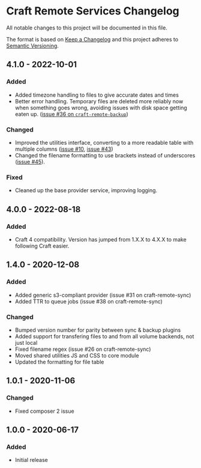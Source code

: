 # Craft Remote Services Changelog

All notable changes to this project will be documented in this file.

The format is based on [Keep a Changelog](http://keepachangelog.com/) and this project adheres to [Semantic Versioning](http://semver.org/).

## 4.1.0 - 2022-10-01

### Added

- Added timezone handling to files to give accurate dates and times
- Better error handling. Temporary files are deleted more reliably now when something goes wrong, avoiding issues with disk space getting eaten up. ([issue #36 on `craft-remote-backup`](https://github.com/weareferal/craft-remote-backup/issues/36))

### Changed

- Improved the utilities interface, converting to a more readable table with multiple columns ([issue #10](https://github.com/weareferal/craft-remote-backup/issues/10), [issue #43](https://github.com/weareferal/craft-remote-sync/issues/43))
- Changed the filename formatting to use brackets instead of underscores ([issue #45](https://github.com/weareferal/craft-remote-sync/issues/45)).

### Fixed

- Cleaned up the base provider service, improving logging.

## 4.0.0 - 2022-08-18

### Added

- Craft 4 compatibility. Version has jumped from 1.X.X to 4.X.X to make following Craft easier.

## 1.4.0 - 2020-12-08

### Added

- Added generic s3-compliant provider (issue #31 on craft-remote-sync)
- Added TTR to queue jobs (issue #38 on craft-remote-sync)

### Changed

- Bumped version number for parity between sync & backup plugins
- Added support for transfering files to and from all volume backends, not just local
- Fixed filename regex (issue #26 on craft-remote-sync)
- Moved shared utilities JS and CSS to core module
- Updated the formatting for file table

## 1.0.1 - 2020-11-06

### Changed

- Fixed composer 2 issue

## 1.0.0 - 2020-06-17

### Added

- Initial release

